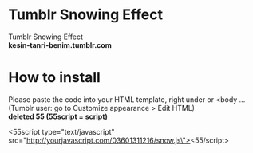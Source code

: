 # Tumblr Snowing Effect
Tumblr Snowing Effect<br>
<b>kesin-tanri-benim.tumblr.com</b>

# How to install

Please paste the code into your HTML template, right under <body> or <body ...
(Tumblr user: go to Customize appearance > Edit HTML)<br>
<b>deleted 55 (55script = script)</b>

<55script type="text/javascript" src="http://yourjavascript.com/03601311216/snow.js\"><55/script>
